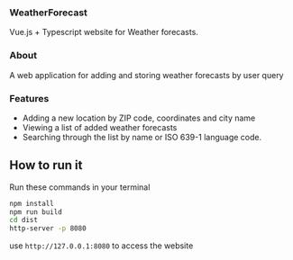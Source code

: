 ### WeatherForecast

Vue.js + Typescript website for Weather forecasts.

### About

A web application for adding and storing weather forecasts by user query

### Features

* Adding a new location by ZIP code, coordinates and city name
* Viewing a list of added weather forecasts
* Searching through the list by name or ISO 639-1 language code.

## How to run it

Run these commands in your terminal
```sh
npm install
npm run build
cd dist
http-server -p 8080
```

use `http://127.0.0.1:8080` to access the website
